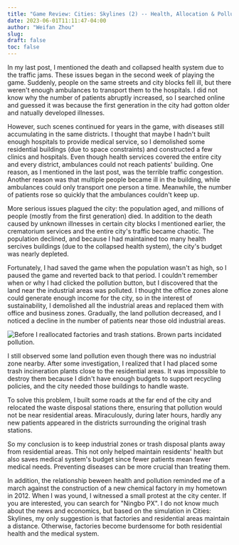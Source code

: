 ```yaml
---
title: "Game Review: Cities: Skylines (2) -- Health, Allocation & Pollution"
date: 2023-06-01T11:11:47-04:00
author: "Weifan Zhou"
slug:
draft: false
toc: false
---
```

<p>In my last post, I mentioned the death and collapsed health system due to the traffic jams. These issues began in the second week of playing the game. Suddenly, people on the same streets and city blocks fell ill, but there weren't enough ambulances to transport them to the hospitals. I did not know why the number of patients abruptly increased, so I searched online and guessed it was because the first generation in the city had gotton older and natually developed illnesses. </p>
<p>However, such scenes continued for years in the game, with diseases still accumulating in the same districts. I thought that maybe I hadn't built enough hospitals to provide medical service, so I demolished some residential buildings (due to space constraints) and constructed a few clinics and hospitals. Even though health services covered the entire city and every district, ambulances could not reach patients' building. One reason, as I mentioned in the last post, was the terrible traffic congestion. Another reason was that multiple people became ill in the building, while ambulances could only transport one person a time. Meanwhile, the number of patients rose so quickly that the ambulances couldn't keep up.</p>
<p>More serious issues plagued the city: the population aged, and millions of people (mostly from the first generation) died. In addition to the death caused by unknown illnesses in certain city blocks I mentioned earlier, the crematorium services and the entire city's traffic became chaotic. The population declined, and because I had maintained too many health sercives buildings (due to the collapsed health system), the city's budget was nearly depleted.</p>
<p>Fortunately, I had saved the game when the population wasn't as high, so I paused the game and reverted back to that period. I couldn't remember when or why I had clicked the pollution button, but I discovered that the land near the industrial areas was polluted. I thought the office zones alone could generate enough income for the city, so in the interest of sustainability, I demolished all the industrial areas and replaced them with office and business zones. Gradually, the land pollution decreased, and I noticed a decline in the number of patients near those old industrial areas.</p>

![Before I reallocated factories and trash stations. Brown parts incidated pollution.](files:\\C:\Users\Flora\OneDrive\Desktop\blog\quickstart\assets\Game_pic_1.jpg "Pollution")

<p>I still observed some land pollution even though there was no industrial zone nearby. After some investigation, I realized that I had placed some trash incineration plants close to the residential areas. It was impossible to destroy them because I didn't have enough budgets to support recycling policies, and the city needed those buildings to handle waste.</p>
<p>To solve this problem, I built some roads at the far end of the city and relocated the waste disposal stations there, ensuring that pollution would not be near residential areas. Miraculously, during later hours, hardly any new patients appeared in the districts surrounding the original trash stations.</p>
<p>So my conclusion is to keep industrial zones or trash disposal plants away from residential areas. This not only helped maintain residents' health but also saves medical system's budget since fewer patients mean fewer medical needs. Preventing diseases can be more crucial than treating them.</p>
<p>In addition, the relationship beween health and pollution reminded me of a march against the construction of a new chemical factory in my hometown in 2012. When I was yound, I witnessed a small protest at the city center. If you are interested, you can search for "Ningbo PX". I do not know much about the news and economics, but based on the simulation in Cities: Skylines, my only suggestion is that factories and residential areas maintain a distance. Otherwise, factories become burdensome for both residential health and the medical system. </p>